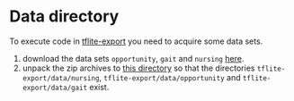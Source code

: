 # Data directory
To execute code in [tflite-export](../../tflite-export/) you need to acquire some data sets.

1. download the data sets `opportunity`, `gait` and `nursing` [here](https://nextcloud.hpi.de/s/fSKsgwQ2bx2DRWs). 
2. unpack the zip archives to [this directory](.) so that the directories `tflite-export/data/nursing`, `tflite-export/data/opportunity` and `tflite-export/data/gait` exist.